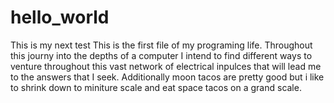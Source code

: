 # hello_world
This is my next test
This is the first file of my programing life. 
Throughout this journy into the depths of a computer I intend to find different ways to venture throughout this vast network of electrical inpulces that will lead me to the answers that I seek. 
Additionally moon tacos are pretty good but i like to shrink down to miniture scale and eat space tacos on a grand scale. 
